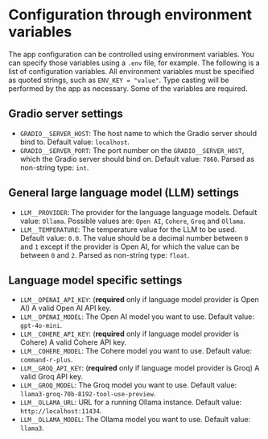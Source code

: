# Configuration through environment variables

The app configuration can be controlled using environment variables. You can specify those variables using a `.env` file, for example. The following is a list of configuration variables. All environment variables must be specified as quoted strings, such as `ENV_KEY = "value"`. Type casting will be performed by the app as necessary. Some of the variables are required.

## Gradio server settings

- `GRADIO__SERVER_HOST`: The host name to which the Gradio server should bind to. Default value: `localhost`.
- `GRADIO__SERVER_PORT`: The port number on the `GRADIO__SERVER_HOST`, which the Gradio server should bind on. Default value: `7860`. Parsed as non-string type: `int`.

## General large language model (LLM) settings

- `LLM__PROVIDER`: The provider for the language language models. Default value: `Ollama`. Possible values are: `Open AI`, `Cohere`, `Groq` and `Ollama`.
- `LLM__TEMPERATURE`: The temperature value for the LLM to be used. Default value: `0.0`. The value should be a decimal number between `0` and `1` except if the provider is Open AI, for which the value can be between `0` and `2`. Parsed as non-string type: `float`.

## Language model specific settings

- `LLM__OPENAI_API_KEY`: (**required** only if language model provider is Open AI) A valid Open AI API key.
- `LLM__OPENAI_MODEL`: The Open AI model you want to use. Default value: `gpt-4o-mini`.
- `LLM__COHERE_API_KEY`: (**required** only if language model provider is Cohere) A valid Cohere API key.
- `LLM__COHERE_MODEL`: The Cohere model you want to use. Default value: `command-r-plus`.
- `LLM__GROQ_API_KEY`: (**required** only if language model provider is Groq) A valid Groq API key.
- `LLM__GROQ_MODEL`: The Groq model you want to use. Default value: `llama3-groq-70b-8192-tool-use-preview`.
- `LLM__OLLAMA_URL`: URL for a running Ollama instance. Default value: `http://localhost:11434`.
- `LLM__OLLAMA_MODEL`: The Ollama model you want to use. Default value: `llama3`.
